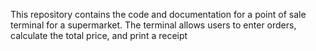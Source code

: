 This repository contains the code and documentation for a point of sale terminal for a supermarket. The terminal allows users to enter orders, calculate the total price, and print a receipt

